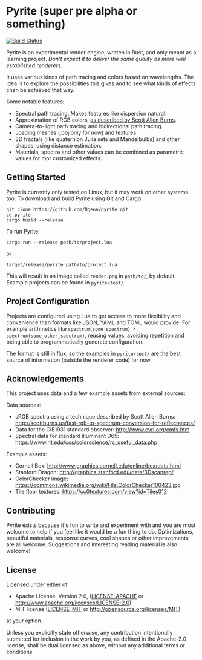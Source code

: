 # Pyrite (super pre alpha or something)

[![Build Status](https://travis-ci.org/Ogeon/pyrite.svg)](https://travis-ci.org/Ogeon/pyrite)

Pyrite is an experimental render engine, written in Rust, and only meant as a learning project. _Don't expect it to deliver the same quality as more well established renderers._

It uses various kinds of path tracing and colors based on wavelengths. The idea is to explore the possibilities this gives and to see what kinds of effects chan be achieved that way.

Some notable features:

* Spectral path tracing. Makes features like dispersion natural.
* Approximation of RGB colors, [as described by Scott Allen Burns](http://scottburns.us/fast-rgb-to-spectrum-conversion-for-reflectances/).
* Camera-to-light path tracing and bidirectional path tracing.
* Loading meshes (.obj only for now) and textures.
* 3D fractals (like quaternion Julia sets and Mandelbulbs) and other shapes, using distance estimation.
* Materials, spectra and other values can be combined as parametric values for mor customized effects.

## Getting Started

Pyrite is currently only tested on Linux, but it may work on other systems too. To download and build Pyrite using Git and Cargo:

```shell
git clone https://github.com/Ogeon/pyrite.git
cd pyrite
cargo build --release
```

To run Pyrite:

```shell
cargo run --release path/to/project.lua
```

or

```shell
target/release/pyrite path/to/project.lua
```

This will result in an image called `render.png` in `path/to/`, by default. Example projects can be found in `pyrite/test/`.

## Project Configuration

Projects are configured using Lua to get access to more flexibility and convenience than formats like JSON, YAML and TOML would provide. For example arithmetics like `spectrum(some_spectrum) * spectrum(some_other_spectrum)`, reusing values, avoiding repetition and being able to programmatically generate configuration.

The format is still in flux, so the examples in `pyrite/test/` are the best source of information (outside the renderer code) for now.

## Acknowledgements

This project uses data and a few example assets from external sources:

Data sources:

* sRGB spectra using a technique described by Scott Allen Burns: <http://scottburns.us/fast-rgb-to-spectrum-conversion-for-reflectances/>
* Data for the CIE1931 standard observer: <http://www.cvrl.org/cmfs.htm>
* Spectral data for standard illuminant D65: <https://www.rit.edu/cos/colorscience/rc_useful_data.php>

Example assets:

* Cornell Box: <http://www.graphics.cornell.edu/online/box/data.html>
* Stanford Dragon: <http://graphics.stanford.edu/data/3Dscanrep/>
* ColorChecker image: <https://commons.wikimedia.org/wiki/File:ColorChecker100423.jpg>
* Tile floor textures: <https://cc0textures.com/view?id=Tiles012>

## Contributing

Pyrite exists because it's fun to write and experiment with and you are most welcome to help if you feel like it would be a fun thing to do. Optimizations, beautiful materials, response curves, cool shapes or other improvements are all welcome. Suggestions and interesting reading material is also welcome!

## License

Licensed under either of

* Apache License, Version 2.0, ([LICENSE-APACHE](LICENSE-APACHE) or <http://www.apache.org/licenses/LICENSE-2.0>)
* MIT license ([LICENSE-MIT](LICENSE-MIT) or <http://opensource.org/licenses/MIT>)

at your option.

Unless you explicitly state otherwise, any contribution intentionally submitted for inclusion in the work by you, as defined in the Apache-2.0 license, shall be dual licensed as above, without any additional terms or conditions.
